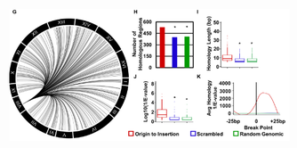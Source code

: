 


![alt text](https://github.com/Black-Lab-UCDenver/MTDNARereplication/blob/master/images/Fiugre7G-K.png?raw=true)
